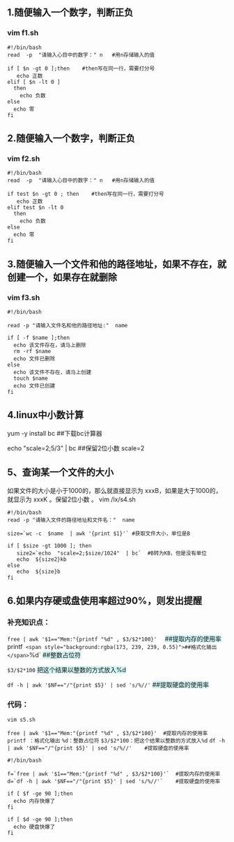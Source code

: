 ## 1.随便输入一个数字，判断正负  
### vim   f1.sh
```
#!/bin/bash
read  -p  "请输入心目中的数字：" n   #用n存储输入的值

if [ $n -gt 0 ];then    #then写在同一行，需要打分号
   echo 正数          
elif [ $n -lt 0 ]       
  then     
    echo 负数
else
  echo 零
fi
```
## 2.随便输入一个数字，判断正负   
### vim   f2.sh
```
#!/bin/bash
read  -p  "请输入心目中的数字：" n   #用n存储输入的值

if test $n -gt 0 ; then    #then写在同一行，需要打分号
   echo 正数          
elif test $n -lt 0       
  then     
    echo 负数
else
  echo 零
fi
```
## 3.随便输入一个文件和他的路径地址，如果不存在，就创建一个，如果存在就删除   
### vim f3.sh
```
#!/bin/bash

read -p "请输入文件名和他的路径地址:"  name

if [ -f $name ];then
  echo 该文件存在，请马上删除
  rm -rf $name
  echo 文件已删除
else
  echo 该文件不存在，请马上创建
  touch $name
  echo 文件已创建
fi
```
## 4.linux中小数计算
yum -y install bc              ##下载bc计算器

echo  "scale=2;5/3"  | bc      ##保留2位小数 scale=2

## 5、查询某一个文件的大小
如果文件的大小是小于1000的，那么就直接显示为 xxxB，如果是大于1000的，就显示为 xxxK  。保留2位小数   。 vim  /lx/s4.sh

```
#!/bin/bash
read -p "请输入文件的路径地址和文件名："  name

size=`wc -c  $name  | awk '{print $1}'` #获取文件大小，单位是B

if [ $size -gt 1000 ]; then
   size2=`echo  "scale=2;$size/1024"  | bc`  #B转为KB，但是没有单位
   echo  ${size2}kb
else
   echo  ${size}b
fi
```
## 6.如果内存硬或盘使用率超过90%，则发出提醒    
### 补充知识点：
`free | awk '$1=="Mem:"{printf "%d" , $3/$2*100}'  ` <span style="background:rgba(173, 239, 239, 0.55)">##提取内存的使用率</span>`
`printf`  <span style="background:rgba(173, 239, 239, 0.55)">##格式化输出</span>
`%d` <span style="background:rgba(173, 239, 239, 0.55)">##整数占位符</span>

`$3/$2*100`   <span style="background:rgba(173, 239, 239, 0.55)">把这个结果以整数的方式放入%d</span>

`df -h | awk '$NF=="/"{print $5}' | sed 's/%//'`    <span style="background:rgba(173, 239, 239, 0.55)">##提取硬盘的使用率</span>
### 代码：
`vim s5.sh`

`free | awk '$1=="Mem:"{printf "%d" , $3/$2*100}'  #提取内存的使用率`
`printf ：格式化输出`
`%d：整数占位符`
`$3/$2*100：把这个结果以整数的方式放入%d`
`df -h | awk '$NF=="/"{print $5}' | sed 's/%//'    #提取硬盘的使用率`
```
#!/bin/bash

f=`free | awk '$1=="Mem:"{printf "%d" , $3/$2*100}'`  #提取内存的使用率
d=`df -h | awk '$NF=="/"{print $5}' | sed 's/%//'`    #提取硬盘的使用率

if [ $f -ge 90 ];then
  echo 内存快爆了
fi

if [ $d -ge 90 ];then
  echo 硬盘快爆了
fi
```